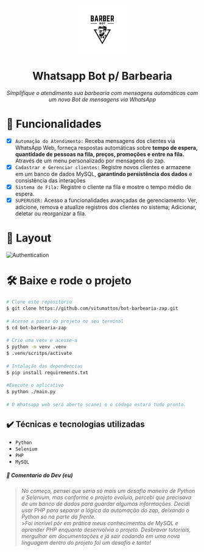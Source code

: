 <p align="center">
  <img width="128" src="./assets/barberbot.png">
</p>

<h1 align="center">Whatsapp Bot p/ Barbearia</h1>
<p align="center"><i
>Simplifique o atendimento sua barbearia com mensagens automáticas com um novo Bot de mensagens via WhatsApp</i
></p>

# 🔨 Funcionalidades

- [x] `Automação do Atendimento:` Receba mensagens dos clientes via WhatsApp Web, forneça respostas automáticas sobre **tempo de espera, quantidade de pessoas na fila, preços, promoções e entre na fila.** Através de um menu personalizado por mensagens do zap.
- [x] `Cadastrar e Gerenciar clientes:` Registre novos clientes e armazene em um banco de dados MySQL, **garantindo persistência dos dados** e consistência das interações
- [x] `Sistema de Fila:` Registre o cliente na fila e mostre o tempo médio de espera.
- [x] `SUPERUSER:` Acesso a funcionalidades avançadas de gerenciamento: Ver, adicione, remova e atualize registros dos clientes no sistema; Adicionar, deletar ou reorganizar a fila.

# 📐 Layout

![Authentication](<./assets/layout (2).gif>)

# 🛠️ Baixe e rode o projeto

```bash
# Clone este repositório
$ git clone https://github.com/vitumattos/bot-barbearia-zap.git

# Acesse a pasta do projeto no seu terminal
$ cd bot-barbearia-zap

# Crie uma venv e acesse-a
$ python -m venv .venv
$ .venv/scritps/activate

# Intalação das dependencias
$ pip install requirements.txt

#Execute o aplicativo
$ python ./main.py

# O Whatsapp web será aberto scanei o o códogo estará tudo pronto.
```

## ✔️ Técnicas e tecnologias utilizadas

- `Python`
- `Selenium`
- `PHP`
- `MySQL`

##### 💬 Comentario do Dev (eu)

> _No começo, pensei que seria só mais um desafio maneiro de Python e Selenium, mas conforme o projeto evoluía, percebi que precisava de um banco de dados para guardar algumas informações. Decidi usar PHP para separar a lógica da automação do zap, deixando o Python só na parte da frente._<br> >_Foi incrível pôr em prática meus conhecimentos de MySQL e aprender PHP enquanto desenvolvia o projeto. Desbravar tutoriais, mergulhar em documentações e já sair codando em uma nova linguagem dentro do projeto foi um desafio e tanto!_
